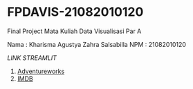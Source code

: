 # FPDAVIS-21082010120


Final Project Mata Kuliah Data Visualisasi Par A

Nama : Kharisma Agustya Zahra Salsabilla 
NPM  : 21082010120


*LINK STREAMLIT*
1. [Adventureworks]([url](https://sifodavis-21082010120-adventureworks.streamlit.app/))
2. [IMDB](https://sifodavis-21082010120-imdb.streamlit.app/)

